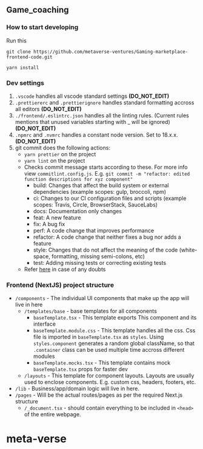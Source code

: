 ## Game_coaching

### How to start developing

Run this

`git clone https://github.com/metaverse-ventures/Gaming-marketplace-frontend-code.git`

`yarn install`

### Dev settings

1. `.vscode` handles all vscode standard settings **(DO_NOT_EDIT)**
2. `.prettiererc` and `.prettierignore` handles standard formatting accross all editors **(DO_NOT_EDIT)**
3. `./frontend/.eslintrc.json` handles all the linting rules. (Current rules mentions that unused variables starting with \_ will be ignored) **(DO_NOT_EDIT)**
4. `.npmrc` and `.nvmrc` handles a constant node version. Set to 18.x.x. **(DO_NOT_EDIT)**
5. git commit does the following actions:
    - `yarn prettier` on the project
    - `yarn lint` on the project
    - Checks commit message starts according to these. For more info view `commitlint.config.js`. E.g. `git commit -m "refactor: edited function descriptions for xyz component"`
        - build: Changes that affect the build system or external dependencies (example scopes: gulp, broccoli, npm)
        - ci: Changes to our CI configuration files and scripts (example scopes: Travis, Circle, BrowserStack, SauceLabs)
        - docs: Documentation only changes
        - feat: A new feature
        - fix: A bug fix
        - perf: A code change that improves performance
        - refactor: A code change that neither fixes a bug nor adds a feature
        - style: Changes that do not affect the meaning of the code (white-space, formatting, missing semi-colons, etc)
        - test: Adding missing tests or correcting existing tests
    - Refer [here](https://github.com/conventional-changelog/commitlint/tree/master/@commitlint/config-conventional) in case of any doubts

### Frontend (NextJS) project structure

-   `/components` - The individual UI components that make up the app will live in here
    -   `/templates/base` - base templates for all components
        -   `baseTemplate.tsx` - This template exports This component and its interface
        -   `baseTemplate.module.css` - This template handles all the css. Css file is imported in `baseTemplate.tsx` as `styles`. Using `styles.component` generates a random global className, so that `.container` class can be used multiple time accross different modules
        -   `baseTemplate.mocks.tsx` - This template contains mock `baseTemplate.tsx` props for faster dev
    -   `/layouts` - This template for component layouts. Layouts are usually used to enclose components. E.g. custom css, headers, footers, etc.
-   `/lib` - Business/app/domain logic will live in here.
-   `/pages` - Will be the actual routes/pages as per the required Next.js structure
    -   `/_document.tsx` - should contain everything to be included in `<head>` of the entire webpage.
# meta-verse
